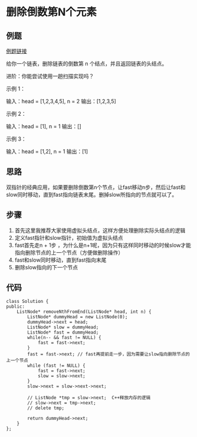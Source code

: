 # 删除倒数第N个元素

## 例题

[例题链接](https://leetcode.cn/problems/remove-nth-node-from-end-of-list/)

给你一个链表，删除链表的倒数第 n 个结点，并且返回链表的头结点。

进阶：你能尝试使用一趟扫描实现吗？

示例 1：

输入：head = [1,2,3,4,5], n = 2 输出：[1,2,3,5]

示例 2：

输入：head = [1], n = 1 输出：[]

示例 3：

输入：head = [1,2], n = 1 输出：[1]

## 思路

双指针的经典应用，如果要删除倒数第n个节点，让fast移动n步，然后让fast和slow同时移动，直到fast指向链表末尾。删掉slow所指向的节点就可以了。

## 步骤

1. 首先这里我推荐大家使用虚拟头结点，这样方便处理删除实际头结点的逻辑
2. 定义fast指针和slow指针，初始值为虚拟头结点
3. fast首先走n + 1步 ，为什么是n+1呢，因为只有这样同时移动的时候slow才能指向删除节点的上一个节点（方便做删除操作）
4. fast和slow同时移动，直到fast指向末尾
5. 删除slow指向的下一个节点

## 代码

```
class Solution {
public:
    ListNode* removeNthFromEnd(ListNode* head, int n) {
        ListNode* dummyHead = new ListNode(0);
        dummyHead->next = head;
        ListNode* slow = dummyHead;
        ListNode* fast = dummyHead;
        while(n-- && fast != NULL) {
            fast = fast->next;
        }
        fast = fast->next; // fast再提前走一步，因为需要让slow指向删除节点的上一个节点
        while (fast != NULL) {
            fast = fast->next;
            slow = slow->next;
        }
        slow->next = slow->next->next; 
        
        // ListNode *tmp = slow->next;  C++释放内存的逻辑
        // slow->next = tmp->next;
        // delete tmp;
        
        return dummyHead->next;
    }
};
```
